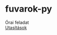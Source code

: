 # fuvarok-py
Órai feladat<br>
[Utasítások](https://infojegyzet.hu/vizsgafeladatok/okj-programozas/szoftverfejleszto-190514/)
